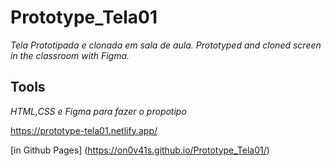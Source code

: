 # Prototype_Tela01
_Tela Prototipada e clonada em sala de aula. Prototyped and cloned screen in the classroom with Figma._

## Tools
_HTML,CSS e Figma para fazer o propotipo_

<https://prototype-tela01.netlify.app/>

[in Github Pages] (https://on0v41s.github.io/Prototype_Tela01/)
